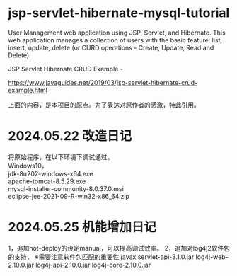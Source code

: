 # jsp-servlet-hibernate-mysql-tutorial
User Management web application using JSP, Servlet, and Hibernate. This web application manages a collection of users with the basic feature: list, insert, update, delete (or CURD operations - Create, Update, Read and Delete).

JSP Servlet Hibernate CRUD Example - 

https://www.javaguides.net/2019/03/jsp-servlet-hibernate-crud-example.html

上面的内容，是本项目的原点。为了表达对原作者的感激，特此引用。

# 2024.05.22 改造日记
将原始程序，在以下环境下调试通过。  
Windows10，  
jdk-8u202-windows-x64.exe  
apache-tomcat-8.5.29.exe  
mysql-installer-community-8.0.37.0.msi  
eclipse-jee-2021-09-R-win32-x86_64.zip  

# 2024.05.25 机能增加日记
1，追加hot-deploy的设定manual，可以提高调试效率。
2，追加对log4j2软件包的支持，
   ※需要注意软件包匹配的重要性
   javax.servlet-api-3.1.0.jar
   log4j-web-2.10.0.jar
   log4j-api-2.10.0.jar
   log4j-core-2.10.0.jar

